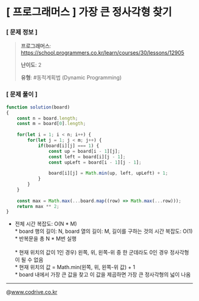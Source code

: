 # [ 프로그래머스 ] 가장 큰 정사각형 찾기

### [ 문제 정보 ]
> **프로그래머스**: https://school.programmers.co.kr/learn/courses/30/lessons/12905
> 
> **난이도**: 2
>
> **유형**: #동적계획법 (Dynamic Programming)


### [ 문제 풀이 ]
```JavaScript
function solution(board)
{
    const n = board.length;
    const m = board[0].length;
    
    for(let i = 1; i < n; i++) {
        for(let j = 1; j < m; j++) {
            if(board[i][j] === 1) {
                const up = board[i - 1][j];
                const left = board[i][j - 1];
                const upLeft = board[i - 1][j - 1];
                
                board[i][j] = Math.min(up, left, upLeft) + 1;
            }
        }
    }
    
    const max = Math.max(...board.map((row) => Math.max(...row)));
    return max ** 2;
}
```
* 전체 시간 복잡도: O(N * M)<br>* board 행의 길이: N, board 열의 길이: M, 길이를 구하는 것의 시간 복잡도: O(1)<br>* 반복문을 총 N * M번 실행<br><br>* 현재 위치의 값이 1인 경우) 왼쪽, 위, 왼쪽-위 중 한 군데라도 0인 경우 정사각형이 될 수 없음<br>* 현재 위치의 값 = Math.min(왼쪽, 위, 왼쪽-위 값) + 1<br>* board 내에서 가장 큰 값을 찾고 이 값을 제곱하면 가장 큰 정사각형의 넓이 나옴


---
@www.codrive.co.kr